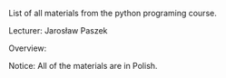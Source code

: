 List of all materials from the python programing course.

Lecturer: Jarosław Paszek

Overview:


Notice: All of the materials are in Polish.
